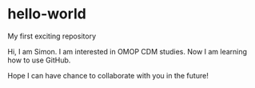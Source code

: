 # hello-world
My first exciting repository

Hi, I am Simon. I am interested in OMOP CDM studies. 
Now I am learning how to use GitHub.

Hope I can have chance to collaborate with you in the future!
